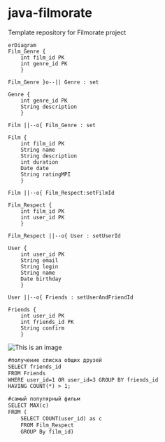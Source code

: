 # java-filmorate
Template repository for Filmorate project

```mermaid
erDiagram
Film_Genre {
    int film_id PK
    int genre_id PK
    }
    
Film_Genre }o--|| Genre : set
    
Genre {
    int genre_id PK
    String description
    }
    
Film ||--o{ Film_Genre : set
    
Film {
    int film_id PK
    String name
    String description
    int duration
    Date date
    String ratingMPI
    }
    
Film ||--o{ Film_Respect:setFilmId
    
Film_Respect {
    int film_id PK
    int user_id PK
    }
    
Film_Respect ||--o{ User : setUserId
    
User {
    int user_id PK
    String email
    String login
    String name
    Date birthday
    }
    
User ||--o{ Friends : setUserAndFriendId
    
Friends {
    int user_id PK
    int friends_id PK
    String confirm
    }
```
![This is an image](https://github.com/RedStarMisha/java-filmorate/tree/add-friends-likes/src/main/resources/scheme.png?raw=true)

```markdown
#получение списка общих друзей
SELECT friends_id 
FROM Friends  
WHERE user_id=1 OR user_id=3 GROUP BY friends_id 
HAVING COUNT(*) > 1; 

```
```markdown
#самый популярный фильм
SELECT MAX(c) 
FROM (
    SELECT COUNT(user_id) as c 
    FROM Film_Respect 
    GROUP By film_id)
```
